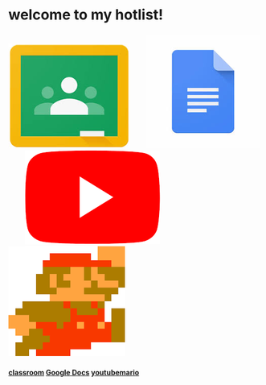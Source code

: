<head>
<body><h1>
welcome to my hotlist!
</h1>
<h3>
<img src="download.jpg">&emsp;&emsp;<img src="download-1.jpg">&emsp;&emsp;<img src="Youtube.png">&emsp;&emsp;<img src="mario.png">
</h3>
<h4> <a href="https://classroom.google.com/u/0/h">classroom</a> <a href="https://docs.google.com/document/u/0/?tgif=d">Google Docs</a> <a href="https://www.youtube.com/">youtube</a><a href="https://supermarioemulator.com/">mario</a>
</h4>
</body>

